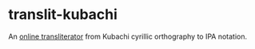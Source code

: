 # translit-kubachi

An [online transliterator](https://sdurneva.github.io/translit-kubachi/) from Kubachi cyrillic orthography to IPA notation.
